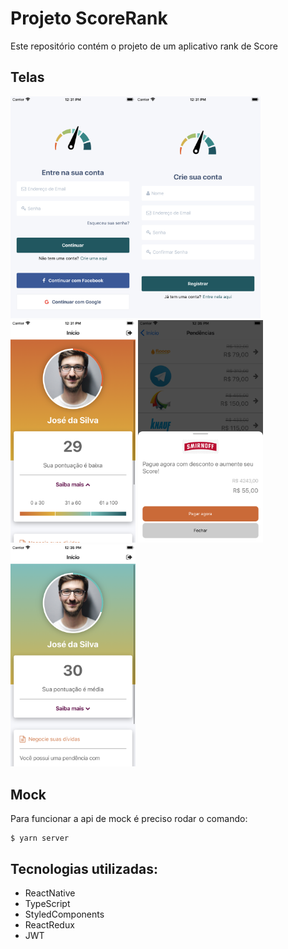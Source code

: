 # Projeto ScoreRank

Este repositório contém o projeto de um aplicativo rank de Score

## Telas
<img src="./screen/ss1.png" width="200"><img src="./screen/ss2.png" width="200"><img src="./screen/ss3.png" width="200">
<img src="./screen/ss4.png" width="200"><img src="./screen/ss5.png" width="200">

## Mock

Para funcionar a api de mock é preciso rodar o comando:

```shell
$ yarn server
```

## Tecnologias utilizadas:

 - ReactNative
 - TypeScript
 - StyledComponents
 - ReactRedux
 - JWT
